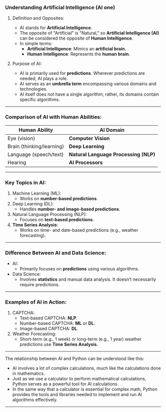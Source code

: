 

### Understanding Artificial Intelligence (AI one)

1. Definition and Opposites:
   - AI stands for **Artificial Intelligence**.
   - The opposite of "Artificial" is "Natural," so **Artificial Intelligence (AI)** can be considered the opposite of **Human Intelligence**.
   - In simple terms:
     - **Artificial Intelligence**: Mimics an **artificial brain**.
     - **Human Intelligence**: Represents the **human brain**.

2. Purpose of AI:
   - AI is primarily used for **predictions**. Wherever predictions are needed, AI plays a role.
   - AI serves as an **umbrella term** encompassing various domains and technologies.
   - AI itself does not have a single algorithm; rather, its domains contain specific algorithms.

--------------------------------------------------------------------------------------------------------------------------------------------------------------------------------------------------------------------

### Comparison of AI with Human Abilities:
| Human Ability              |   AI Domain             |
|----------------------------|-------------------------|
| Eye (vision)               | **Computer Vision**     |
| Brain (thinking/learning)  | **Deep Learning**       |
| Language (speech/text)     | **Natural Language Processing (NLP)** |
| Hearing                    | **AI Processors**       |

---------------------------------------------------------------------------------------------------------------------------------------------------------------------------------------------------------------------

### Key Topics in AI:
1. Machine Learning (ML):
   - Works on **number-based predictions**.
2. Deep Learning (DL):
   - Handles **number- and image-based predictions**.
3. Natural Language Processing (NLP):
   - Focuses on **text-based predictions**.
4. **Time Series Analysis**:
   - Works on time- and date-based predictions (e.g., weather forecasting).

---------------------------------------------------------------------------------------------------------------------------------------------------------------------------------------------------------------------

### Difference Between AI and Data Science:
- AI:
  - Primarily focuses on **predictions** using various algorithms.
- Data Science:
  - Involves **statistics** and manual data analysis. It doesn’t necessarily require predictions.

---------------------------------------------------------------------------------------------------------------------------------------------------------------------------------------------------------------------

### Examples of AI in Action:
1. CAPTCHA:
   - Text-based CAPTCHA: **NLP**.
   - Number-based CAPTCHA: **ML** or **DL**.
   - Image-based CAPTCHA: **DL**.
2. Weather Forecasting:
   - Short-term (e.g., 1 week) or long-term (e.g., 1 year) weather predictions use **Time Series Analysis**.
---------------------------------------------------------------------------------------------------------------------------------------------------------------------------------------------------------------------
The relationship between AI and Python can be understood like this:

- AI involves a lot of complex calculations, much like the calculations done in mathematics.
- Just as we use a calculator to perform mathematical calculations, Python serves as a powerful tool for AI calculations.
- In the same way that a calculator is essential for complex math, Python provides the tools and libraries needed to implement and run AI algorithms effectively.
---------------------------------------------------------------------------------------------------------------------------------------------------------------------------------------------------------------------
